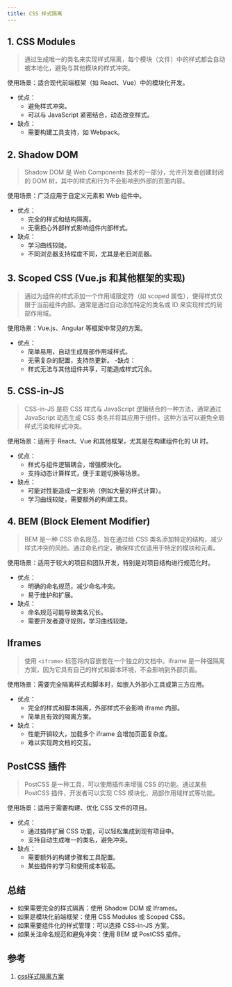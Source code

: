 ```yaml
---
title: CSS 样式隔离
---
```


## 1. CSS Modules

> 通过生成唯一的类名来实现样式隔离，每个模块（文件）中的样式都会自动被本地化，避免与其他模块的样式冲突。

使用场景：适合现代前端框架（如 React、Vue）中的模块化开发。

- 优点：
  - 避免样式冲突。
  - 可以与 JavaScript 紧密结合，动态改变样式。
- 缺点：
  - 需要构建工具支持，如 Webpack。

## 2. Shadow DOM

> Shadow DOM 是 Web Components 技术的一部分，允许开发者创建封闭的 DOM 树，其中的样式和行为不会影响到外部的页面内容。

使用场景：广泛应用于自定义元素和 Web 组件中。

- 优点：
  - 完全的样式和结构隔离。
  - 无需担心外部样式影响组件内部样式。
- 缺点：
  - 学习曲线较陡。
  - 不同浏览器支持程度不同，尤其是老旧浏览器。

## 3. Scoped CSS (Vue.js 和其他框架的实现)

> 通过为组件的样式添加一个作用域限定符（如 scoped 属性），使得样式仅限于当前组件内部。通常是通过自动添加特定的类名或 ID 来实现样式的局部作用域。

使用场景：Vue.js、Angular 等框架中常见的方案。

- 优点：
  - 简单易用，自动生成局部作用域样式。
  - 无需复杂的配置，支持热更新。
-缺点：
  - 样式无法与其他组件共享，可能造成样式冗余。

## 5. CSS-in-JS

> CSS-in-JS 是将 CSS 样式与 JavaScript 逻辑结合的一种方法，通常通过 JavaScript 动态生成 CSS 类名并将其应用于组件。这种方法可以避免全局样式污染和样式冲突。

使用场景：适用于 React、Vue 和其他框架，尤其是在构建组件化的 UI 时。

- 优点：
  - 样式与组件逻辑耦合，增强模块化。
  - 支持动态计算样式，便于主题切换等场景。
- 缺点：
  - 可能对性能造成一定影响（例如大量的样式计算）。
  - 学习曲线较陡，需要额外的构建工具。

## 4. BEM (Block Element Modifier)

> BEM 是一种 CSS 命名规范，旨在通过给 CSS 类名添加特定的结构，减少样式冲突的风险。通过命名约定，确保样式仅适用于特定的模块和元素。

使用场景：适用于较大的项目和团队开发，特别是对项目结构进行规范化时。

- 优点：
  - 明确的命名规范，减少命名冲突。
  - 易于维护和扩展。
- 缺点：
  - 命名规范可能导致类名冗长。
  - 需要开发者遵守规则，学习曲线较陡。

## Iframes

> 使用 `<iframe>` 标签将内容嵌套在一个独立的文档中。iframe 是一种强隔离方案，因为它具有自己的样式和脚本环境，不会影响到外部页面。

 使用场景：需要完全隔离样式和脚本时，如嵌入外部小工具或第三方应用。

- 优点：
  - 完全的样式和脚本隔离，外部样式不会影响 iframe 内部。
  - 简单且有效的隔离方案。
- 缺点：
  - 性能开销较大，加载多个 iframe 会增加页面复杂度。
  - 难以实现跨文档的交互。

## PostCSS 插件

> PostCSS 是一种工具，可以使用插件来增强 CSS 的功能。通过某些 PostCSS 插件，开发者可以实现 CSS 模块化、局部作用域样式等功能。

使用场景：适用于需要构建、优化 CSS 文件的项目。

- 优点：
  - 通过插件扩展 CSS 功能，可以轻松集成到现有项目中。
  - 支持自动生成唯一的类名，避免冲突。
- 缺点：
  - 需要额外的构建步骤和工具配置。
  - 某些插件的学习和使用成本较高。

## 总结

- 如果需要完全的样式隔离：使用 Shadow DOM 或 Iframes。
- 如果是模块化前端框架：使用 CSS Modules 或 Scoped CSS。
- 如果需要组件化的样式管理：可以选择 CSS-in-JS 方案。
- 如果关注命名规范和避免冲突：使用 BEM 或 PostCSS 插件。

## 参考

1. [css样式隔离方案](https://juejin.cn/post/7459050846275436584)
